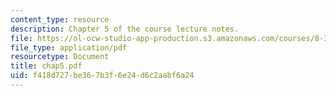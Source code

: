 ```yaml
---
content_type: resource
description: Chapter 5 of the course lecture notes.
file: https://ol-ocw-studio-app-production.s3.amazonaws.com/courses/8-325-relativistic-quantum-field-theory-iii-spring-2003/f418d727be367b3f6e24d6c2aabf6a24_chap5.pdf
file_type: application/pdf
resourcetype: Document
title: chap5.pdf
uid: f418d727-be36-7b3f-6e24-d6c2aabf6a24
---
```

